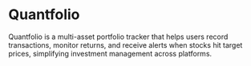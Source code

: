# Quantfolio
Quantfolio is a multi-asset portfolio tracker that helps users record transactions, monitor returns, and receive alerts when stocks hit target prices, simplifying investment management across platforms.
